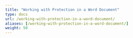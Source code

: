```yaml
---
title: "Working with Protection in a Word Document"
type: docs
url: /working-with-protection-in-a-word-document/
aliases: [/working-with-protection-in-a-word-document/]
weight: 50
---
```


